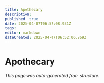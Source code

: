 ```yaml
---
title: Apothecary
description: 
published: true
date: 2025-04-07T06:52:08.931Z
tags: 
editor: markdown
dateCreated: 2025-04-07T06:52:06.869Z
---
```


# Apothecary

*This page was auto-generated from structure.*